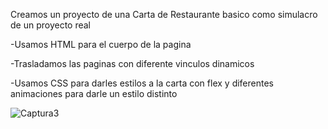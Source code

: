Creamos un proyecto de una Carta de Restaurante basico como simulacro de un proyecto real

-Usamos HTML para el cuerpo de la pagina 

-Trasladamos las paginas con diferente vinculos dinamicos 

-Usamos CSS para darles estilos a la carta con flex y diferentes animaciones para darle un estilo distinto 

![Captura3](https://user-images.githubusercontent.com/91352359/192123072-2ece8f32-d087-4c96-a30a-70fb472b8b14.PNG)
